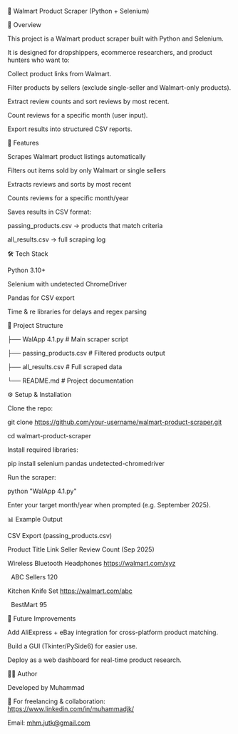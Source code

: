 🛒 Walmart Product Scraper (Python + Selenium)

📌 Overview



This project is a Walmart product scraper built with Python and Selenium.

It is designed for dropshippers, ecommerce researchers, and product hunters who want to:



Collect product links from Walmart.



Filter products by sellers (exclude single-seller and Walmart-only products).



Extract review counts and sort reviews by most recent.



Count reviews for a specific month (user input).



Export results into structured CSV reports.



🚀 Features



 Scrapes Walmart product listings automatically

 Filters out items sold by only Walmart or single sellers

 Extracts reviews and sorts by most recent

 Counts reviews for a specific month/year

 Saves results in CSV format:



passing\_products.csv → products that match criteria



all\_results.csv → full scraping log



🛠️ Tech Stack



Python 3.10+



Selenium with undetected ChromeDriver



Pandas for CSV export



Time \& re libraries for delays and regex parsing



📂 Project Structure

├── WalApp 4.1.py        # Main scraper script

├── passing\_products.csv # Filtered products output

├── all\_results.csv      # Full scraped data

└── README.md            # Project documentation



⚙️ Setup \& Installation



Clone the repo:



git clone https://github.com/your-username/walmart-product-scraper.git

cd walmart-product-scraper





Install required libraries:



pip install selenium pandas undetected-chromedriver





Run the scraper:



python "WalApp 4.1.py"





Enter your target month/year when prompted (e.g. September 2025).



📊 Example Output



CSV Export (passing\_products.csv)



Product Title	Link	Seller	Review Count (Sep 2025)

Wireless Bluetooth Headphones	https://walmart.com/xyz

&nbsp;	ABC Sellers	120

Kitchen Knife Set	https://walmart.com/abc

&nbsp;	BestMart	95

🔮 Future Improvements



Add AliExpress + eBay integration for cross-platform product matching.



Build a GUI (Tkinter/PySide6) for easier use.



Deploy as a web dashboard for real-time product research.



👨‍💻 Author



Developed by Muhammad

📩 For freelancing \& collaboration: https://www.linkedin.com/in/muhammadjk/

Email: mhm.jutk@gmail.com


